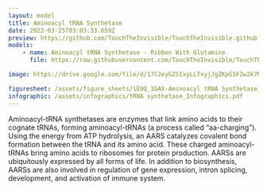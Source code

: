 ```yaml
---
layout: model
title: Aminoacyl tRNA Synthetase
date: 2022-03-25T03:03:33.659Z
preview: https://github.com/TouchTheInvisible/TouchTheInvisible.github.io/blob/master/assets/img/1EUQ+1GAX-Aminoacyl%20tRNA%20Synthetase/1EUQ-Glutaminyl%20tRNA%20Synthetase_RibbonWithGlutamine.png?raw=true
models:
    - name: Aminoacyl tRNA Synthetase - Ribbon With Glutamine
      file: https://raw.githubusercontent.com/TouchTheInvisible/TouchTheInvisible.github.io/master/assets/models/1EUQ%2B1GAX-Aminoacyl%20tRNA%20Synthetase/1EUQ-Glutaminyl%20tRNA%20Synthetase_RibbonWithGlutamine.dae

image: https://drive.google.com/file/d/17l2eyGZSIxyLLTxyjJgZKpG1FZw2k7N7/preview

figuresheet: /assets/figure_sheets/1EUQ_1GAX-Aminoacyl tRNA Synthetase_Photosheet.pdf
infographic: /assets/infographics/tRNA synthetase_Infographics.pdf
---
```

Aminoacyl-tRNA synthetases are enzymes that link amino acids to their cognate tRNAs, forming aminoacyl-tRNAs (a process called “aa-charging”). Using the energy from ATP hydrolysis, an AARS catalyzes covalent bond formation between the tRNA and its amino acid. These charged aminoacyl-tRNAs bring amino acids to ribosomes for protein production. AARSs are ubiquitously expressed by all forms of life. In addition to biosynthesis, AARSs are also involved in regulation of gene expression, intron splicing, development, and activation of immune system.
